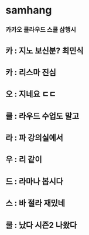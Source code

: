 # samhang

### 카카오 클라우드 스쿨 삼행시

## 카 : 지노 보신분? 최민식
## 카 : 리스마 진심
## 오 : 지네요 ㄷㄷ

## 클 : 라우드 수업도 말고
## 라 : 파 강의실에서
## 우 : 리 같이
## 드 : 라마나 봅시다

## 스 : 바 절라 재밌네
## 쿨 : 났다 시즌2 나왔다
